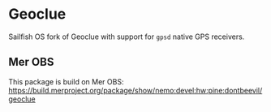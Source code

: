 # Geoclue
Sailfish OS fork of Geoclue with support for `gpsd` native GPS receivers.

## Mer OBS
This package is build on Mer OBS: https://build.merproject.org/package/show/nemo:devel:hw:pine:dontbeevil/geoclue
